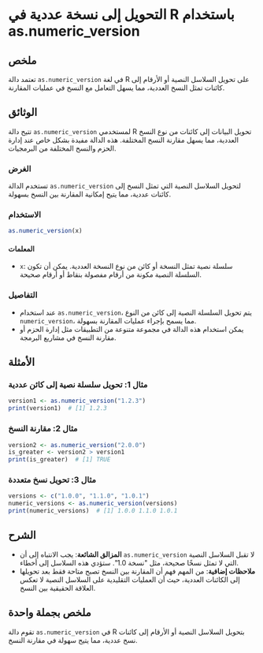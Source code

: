 <!--
Meta Description: # التحويل إلى نسخة عددية في R باستخدام as.numeric_version ## ملخص تعتمد دالة `as.numeric_version` في لغة R على تحويل السلاسل النصية أو الأرقام إلى كائ...
Meta Keywords: numeric_version, النسخ, إلى, النصية, السلاسل
-->

# التحويل إلى نسخة عددية في R باستخدام as.numeric_version

## ملخص
تعتمد دالة `as.numeric_version` في لغة R على تحويل السلاسل النصية أو الأرقام إلى كائنات تمثل النسخ العددية، مما يسهل التعامل مع النسخ في عمليات المقارنة.

## الوثائق
تتيح دالة `as.numeric_version` لمستخدمي R تحويل البيانات إلى كائنات من نوع النسخ العددية، مما يسهل مقارنة النسخ المختلفة. هذه الدالة مفيدة بشكل خاص عند إدارة الحزم والنسخ المختلفة من البرمجيات.

### الغرض
تستخدم الدالة `as.numeric_version` لتحويل السلاسل النصية التي تمثل النسخ إلى كائنات عددية، مما يتيح إمكانية المقارنة بين النسخ بسهولة.

### الاستخدام
```R
as.numeric_version(x)
```

#### المعلمات
- `x`: سلسلة نصية تمثل النسخة أو كائن من نوع النسخة العددية. يمكن أن تكون السلسلة النصية مكونة من أرقام مفصولة بنقاط أو أرقام صحيحة.

### التفاصيل
- عند استخدام `as.numeric_version`، يتم تحويل السلسلة النصية إلى كائن من النوع `numeric_version`، مما يسمح بإجراء عمليات المقارنة بسهولة.
- يمكن استخدام هذه الدالة في مجموعة متنوعة من التطبيقات مثل إدارة الحزم أو مقارنة النسخ في مشاريع البرمجة.

## الأمثلة
### مثال 1: تحويل سلسلة نصية إلى كائن عددية
```R
version1 <- as.numeric_version("1.2.3")
print(version1)  # [1] 1.2.3
```

### مثال 2: مقارنة النسخ
```R
version2 <- as.numeric_version("2.0.0")
is_greater <- version2 > version1
print(is_greater)  # [1] TRUE
```

### مثال 3: تحويل نسخ متعددة
```R
versions <- c("1.0.0", "1.1.0", "1.0.1")
numeric_versions <- as.numeric_version(versions)
print(numeric_versions)  # [1] 1.0.0 1.1.0 1.0.1
```

## الشرح
- **المزالق الشائعة**: يجب الانتباه إلى أن `as.numeric_version` لا تقبل السلاسل النصية التي لا تمثل نسخًا صحيحة، مثل "نسخة 1.0". ستؤدي هذه السلاسل إلى أخطاء.
- **ملاحظات إضافية**: من المهم فهم أن المقارنة بين النسخ تصبح متاحة فقط بعد تحويلها إلى الكائنات العددية، حيث أن العمليات التقليدية على السلاسل النصية لا تعكس العلاقة الحقيقية بين النسخ.

## ملخص بجملة واحدة
تقوم دالة `as.numeric_version` في R بتحويل السلاسل النصية أو الأرقام إلى كائنات نسخ عددية، مما يتيح سهولة في مقارنة النسخ.